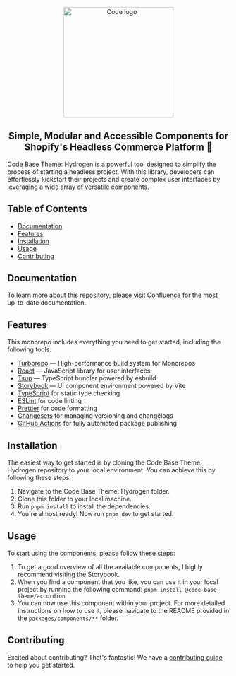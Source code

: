 
<p align="center">
	<img src="https://i.postimg.cc/dQrvMVJc/cbth.png" alt="Code logo" width="250" />
	<h2 align="center">Simple, Modular and Accessible Components for Shopify's Headless Commerce Platform 🚀</h2>
</p>

Code Base Theme: Hydrogen is a powerful tool designed to simplify the process of starting a headless project. With this library, developers can effortlessly kickstart their projects and create complex user interfaces by leveraging a wide array of versatile components.


<h2>Table of Contents</h2>

- [Documentation](#documentation)
- [Features](#features)
- [Installation](#installation)
- [Usage](#usage)
- [Contributing](#contributing)

## Documentation

To learn more about this repository, please visit [Confluence](https://codeinternetapplications.atlassian.net/wiki/spaces/CBTH/overview) for the most up-to-date documentation.

## Features

This monorepo includes everything you need to get started, including the following tools:

- [Turborepo](https://turbo.build/repo) — High-performance build system for Monorepos
- [React](https://reactjs.org/) — JavaScript library for user interfaces
- [Tsup](https://github.com/egoist/tsup) — TypeScript bundler powered by esbuild
- [Storybook](https://storybook.js.org/) — UI component environment powered by Vite
- [TypeScript](https://www.typescriptlang.org/) for static type checking
- [ESLint](https://eslint.org/) for code linting
- [Prettier](https://prettier.io) for code formatting
- [Changesets](https://github.com/changesets/changesets) for managing versioning and changelogs
- [GitHub Actions](https://github.com/changesets/action) for fully automated package publishing

## Installation

The easiest way to get started is by cloning the Code Base Theme: Hydrogen repository to your local environment. You can achieve this by following these steps:

1. Navigate to the Code Base Theme: Hydrogen folder.
2. Clone this folder to your local machine.
3. Run `pnpm install` to install the dependencies.
4. You're almost ready! Now run `pnpm dev` to get started.

## Usage

To start using the components, please follow these steps:

1. To get a good overview of all the available components, I highly recommend visiting the Storybook.
2. When you find a component that you like, you can use it in your local project by running the following command: `pnpm install @code-base-theme/accordion`
3. You can now use this component within your project. For more detailed instructions on how to use it, please navigate to the README provided in the `packages/components/**` folder.

## Contributing

Excited about contributing? That's fantastic! We have a [contributing guide](/CONTRIBUTING.md) to help you get started.
